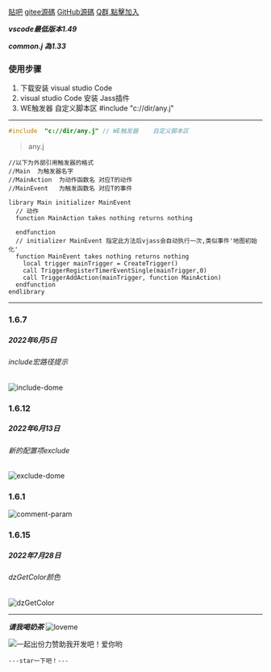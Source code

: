[貼吧](https://tieba.baidu.com/p/6235060595?pid=127236515130&cid=0&red_tag=2862340933#127236515130)
[gitee源碼](https://gitee.com/naichabaobao/jass)
[GitHub源碼](https://github.com/naichabaobao/jass)
[Q群,點擊加入](http://qm.qq.com/cgi-bin/qm/qr?_wv=1027&k=j4VO5JOZy4x2zX9qRXWpG9mTs0lZq0_A&authKey=V1Vz47EJpB%2BkkZQ2bSKEIPBCpAqBJTQ%2Bg3wty9x0BtrvAp16ZkIWhDdF0p56rcq%2B&noverify=0&group_code=786204376)

***vscode最低版本1.49***

***common.j 為1.33***


### 使用步骤
1. 下载安装 visual studio  Code
2. visual studio  Code   安装 Jass插件
3. WE触发器    自定义脚本区    #include  "c://dir/any.j"



--------------------------------------------------------

```cpp
#include  "c://dir/any.j" // WE触发器    自定义脚本区
```

>any.j

```
//以下为外部引用触发器的格式
//Main  为触发器名字
//MainAction  为动作函数名 对应T的动作
//MainEvent   为触发函数名 对应T的事件

library Main initializer MainEvent
  // 动作
  function MainAction takes nothing returns nothing
          
  endfunction
  // initializer MainEvent 指定此方法后vjass会自动执行一次,类似事件'地图初始化'
  function MainEvent takes nothing returns nothing
    local trigger mainTrigger = CreateTrigger()
    call TriggerRegisterTimerEventSingle(mainTrigger,0)
    call TriggerAddAction(mainTrigger, function MainAction)
  endfunction
endlibrary
```
--------------------------------------------------------

### 1.6.7
##### 2022年6月5日
###### include宏路径提示
![include-dome](https://user-images.githubusercontent.com/38098031/188805957-823950f9-c4c7-4f03-87c1-9d29cf41003e.png)


### 1.6.12
##### 2022年6月13日
###### 新的配置项exclude
![exclude-dome](https://user-images.githubusercontent.com/38098031/188805922-077ff428-6317-40d0-83e9-2229ba9d3a67.png)


### 1.6.1
![comment-param](https://user-images.githubusercontent.com/38098031/188806025-26f0eb38-88d3-45ac-9bcc-6fdb338fbbbb.png)


### 1.6.15
##### 2022年7月28日
###### dzGetColor颜色
![dzGetColor](https://user-images.githubusercontent.com/38098031/188805851-21f793a6-c5e4-4f2c-89eb-a18383352df9.png)


--------------------------------------------------------------

***请我喝奶茶***
![loveme](https://user-images.githubusercontent.com/38098031/190127376-c47656c3-8b28-4ff2-a242-78bb28a3652e.png)

![一起出份力赞助我开发吧！爱你哟](https://user-images.githubusercontent.com/38098031/189883735-7bbdb474-259a-4bc7-8a6b-09707aa013a4.png)

```---star一下吧！---```
